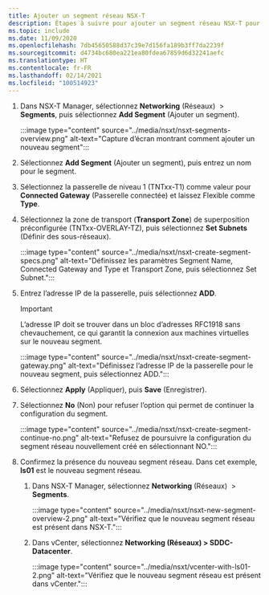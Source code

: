```yaml
---
title: Ajouter un segment réseau NSX-T
description: Étapes à suivre pour ajouter un segment réseau NSX-T pour Azure VMware Solution.
ms.topic: include
ms.date: 11/09/2020
ms.openlocfilehash: 7db45650588d37c39e7d156fa189b3ff7da2239f
ms.sourcegitcommit: d4734bc680ea221ea80fdea67859d6d32241aefc
ms.translationtype: HT
ms.contentlocale: fr-FR
ms.lasthandoff: 02/14/2021
ms.locfileid: "100514923"
---
```

<!-- Used in manage-dhcp.md and tutorial-nsx-t-network-segment.md -->

1. Dans NSX-T Manager, sélectionnez **Networking** (Réseaux)  > **Segments**, puis sélectionnez **Add Segment** (Ajouter un segment). 

   :::image type="content" source="../media/nsxt/nsxt-segments-overview.png" alt-text="Capture d’écran montrant comment ajouter un nouveau segment":::

1. Sélectionnez **Add Segment** (Ajouter un segment), puis entrez un nom pour le segment.

1. Sélectionnez la passerelle de niveau 1 (TNTxx-T1) comme valeur pour **Connected Gateway** (Passerelle connectée) et laissez Flexible comme **Type**.

1. Sélectionnez la zone de transport (**Transport Zone**) de superposition préconfigurée (TNTxx-OVERLAY-TZ), puis sélectionnez **Set Subnets** (Définir des sous-réseaux). 

   :::image type="content" source="../media/nsxt/nsxt-create-segment-specs.png" alt-text="Définissez les paramètres Segment Name, Connected Gateway and Type et Transport Zone, puis sélectionnez Set Subnet.":::

1. Entrez l’adresse IP de la passerelle, puis sélectionnez **ADD**. 

   >[!IMPORTANT]
   >L’adresse IP doit se trouver dans un bloc d’adresses RFC1918 sans chevauchement, ce qui garantit la connexion aux machines virtuelles sur le nouveau segment.

   :::image type="content" source="../media/nsxt/nsxt-create-segment-gateway.png" alt-text="Définissez l’adresse IP de la passerelle pour le nouveau segment, puis sélectionnez ADD.":::

1. Sélectionnez **Apply** (Appliquer), puis **Save** (Enregistrer).

1. Sélectionnez **No** (Non) pour refuser l’option qui permet de continuer la configuration du segment. 

   :::image type="content" source="../media/nsxt/nsxt-create-segment-continue-no.png" alt-text="Refusez de poursuivre la configuration du segment réseau nouvellement créé en sélectionnant NO.":::

1. Confirmez la présence du nouveau segment réseau. Dans cet exemple, **ls01** est le nouveau segment réseau.

   1. Dans NSX-T Manager, sélectionnez **Networking** (Réseaux)  > **Segments**. 

      :::image type="content" source="../media/nsxt/nsxt-new-segment-overview-2.png" alt-text="Vérifiez que le nouveau segment réseau est présent dans NSX-T.":::

   1. Dans vCenter, sélectionnez **Networking (Réseaux) > SDDC-Datacenter**.

      :::image type="content" source="../media/nsxt/vcenter-with-ls01-2.png" alt-text="Vérifiez que le nouveau segment réseau est présent dans vCenter.":::